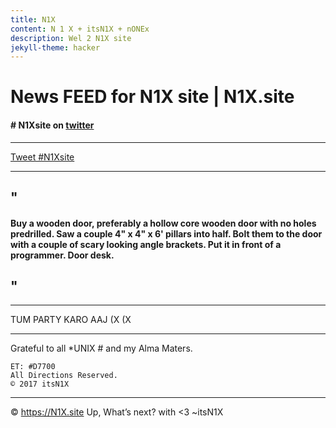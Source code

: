 ```yaml
---
title: N1X
content: N 1 X + itsN1X + nONEx
description: Wel 2 N1X site 
jekyll-theme: hacker
---
```


# News FEED for N1X site | N1X.site
#### \# N1Xsite on [twitter](http://twitter.com/search?hashtag=N1Xsite/..)

---

<a href="https://twitter.com/intent/tweet?button_hashtag=N1Xsite&ref_src=twsrc%5Etfw" class="twitter-hashtag-button" data-size="large" data-show-count="false">Tweet #N1Xsite</a><script async src="//platform.twitter.com/widgets.js" charset="utf-8"></script>

---

## "

#### Buy a wooden door, preferably a hollow core wooden door with no holes predrilled. Saw a couple 4" x 4" x 6' pillars into half. Bolt them to the door with a couple of scary looking angle brackets. Put it in front of a programmer. Door desk.

## "

---

TUM PARTY KARO AAJ (X (X

---


Grateful to all *UNIX # and my Alma Maters.

    ET: #D7700
    All Directions Reserved.
    © 2017 itsN1X



---

© https://N1X.site
Up, What’s next?
with <3
~itsN1X
